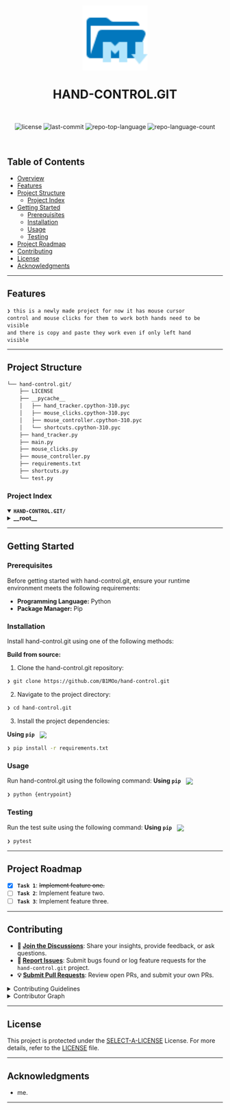 <p align="center">
    <img src="https://raw.githubusercontent.com/PKief/vscode-material-icon-theme/ec559a9f6bfd399b82bb44393651661b08aaf7ba/icons/folder-markdown-open.svg" align="center" width="30%">
</p>
<p align="center"><h1 align="center">HAND-CONTROL.GIT</h1></p>
<p align="center">
	<em><code> </code></em>
</p>
<p align="center">
	<img src="https://img.shields.io/github/license/B1MOo/hand-control.git?style=default&logo=opensourceinitiative&logoColor=white&color=0080ff" alt="license">
	<img src="https://img.shields.io/github/last-commit/B1MOo/hand-control.git?style=default&logo=git&logoColor=white&color=0080ff" alt="last-commit">
	<img src="https://img.shields.io/github/languages/top/B1MOo/hand-control.git?style=default&color=0080ff" alt="repo-top-language">
	<img src="https://img.shields.io/github/languages/count/B1MOo/hand-control.git?style=default&color=0080ff" alt="repo-language-count">
</p>
<p align="center"><!-- default option, no dependency badges. -->
</p>
<p align="center">
	<!-- default option, no dependency badges. -->
</p>
<br>

##  Table of Contents

- [ Overview](#-overview)
- [ Features](#-features)
- [ Project Structure](#-project-structure)
  - [ Project Index](#-project-index)
- [ Getting Started](#-getting-started)
  - [ Prerequisites](#-prerequisites)
  - [ Installation](#-installation)
  - [ Usage](#-usage)
  - [ Testing](#-testing)
- [ Project Roadmap](#-project-roadmap)
- [ Contributing](#-contributing)
- [ License](#-license)
- [ Acknowledgments](#-acknowledgments)

---

##  Features

<code>❯ this is a newly made project for now it has mouse cursor control and mouse clicks
for them to work both hands need to be visible and there is copy and paste they work even if
only left hand visible</code>

---

##  Project Structure

```sh
└── hand-control.git/
    ├── LICENSE
    ├── __pycache__
    │   ├── hand_tracker.cpython-310.pyc
    │   ├── mouse_clicks.cpython-310.pyc
    │   ├── mouse_controller.cpython-310.pyc
    │   └── shortcuts.cpython-310.pyc
    ├── hand_tracker.py
    ├── main.py
    ├── mouse_clicks.py
    ├── mouse_controller.py
    ├── requirements.txt
    ├── shortcuts.py
    └── test.py
```


###  Project Index
<details open>
	<summary><b><code>HAND-CONTROL.GIT/</code></b></summary>
	<details> <!-- __root__ Submodule -->
		<summary><b>__root__</b></summary>
		<blockquote>
			<table>
			<tr>
				<td><b><a href='https://github.com/B1MOo/hand-control.git/blob/master/main.py'>main.py</a></b></td>
				<td><code>❯ REPLACE-ME</code></td>
			</tr>
			<tr>
				<td><b><a href='https://github.com/B1MOo/hand-control.git/blob/master/mouse_clicks.py'>mouse_clicks.py</a></b></td>
				<td><code>❯ REPLACE-ME</code></td>
			</tr>
			<tr>
				<td><b><a href='https://github.com/B1MOo/hand-control.git/blob/master/mouse_controller.py'>mouse_controller.py</a></b></td>
				<td><code>❯ REPLACE-ME</code></td>
			</tr>
			<tr>
				<td><b><a href='https://github.com/B1MOo/hand-control.git/blob/master/requirements.txt'>requirements.txt</a></b></td>
				<td><code>❯ REPLACE-ME</code></td>
			</tr>
			<tr>
				<td><b><a href='https://github.com/B1MOo/hand-control.git/blob/master/test.py'>test.py</a></b></td>
				<td><code>❯ REPLACE-ME</code></td>
			</tr>
			<tr>
				<td><b><a href='https://github.com/B1MOo/hand-control.git/blob/master/shortcuts.py'>shortcuts.py</a></b></td>
				<td><code>❯ REPLACE-ME</code></td>
			</tr>
			<tr>
				<td><b><a href='https://github.com/B1MOo/hand-control.git/blob/master/hand_tracker.py'>hand_tracker.py</a></b></td>
				<td><code>❯ REPLACE-ME</code></td>
			</tr>
			</table>
		</blockquote>
	</details>
</details>

---
##  Getting Started

###  Prerequisites

Before getting started with hand-control.git, ensure your runtime environment meets the following requirements:

- **Programming Language:** Python
- **Package Manager:** Pip


###  Installation

Install hand-control.git using one of the following methods:

**Build from source:**

1. Clone the hand-control.git repository:
```sh
❯ git clone https://github.com/B1MOo/hand-control.git
```

2. Navigate to the project directory:
```sh
❯ cd hand-control.git
```

3. Install the project dependencies:


**Using `pip`** &nbsp; [<img align="center" src="https://img.shields.io/badge/Pip-3776AB.svg?style={badge_style}&logo=pypi&logoColor=white" />](https://pypi.org/project/pip/)

```sh
❯ pip install -r requirements.txt
```




###  Usage
Run hand-control.git using the following command:
**Using `pip`** &nbsp; [<img align="center" src="https://img.shields.io/badge/Pip-3776AB.svg?style={badge_style}&logo=pypi&logoColor=white" />](https://pypi.org/project/pip/)

```sh
❯ python {entrypoint}
```


###  Testing
Run the test suite using the following command:
**Using `pip`** &nbsp; [<img align="center" src="https://img.shields.io/badge/Pip-3776AB.svg?style={badge_style}&logo=pypi&logoColor=white" />](https://pypi.org/project/pip/)

```sh
❯ pytest
```


---
##  Project Roadmap

- [X] **`Task 1`**: <strike>Implement feature one.</strike>
- [ ] **`Task 2`**: Implement feature two.
- [ ] **`Task 3`**: Implement feature three.

---

##  Contributing

- **💬 [Join the Discussions](https://github.com/B1MOo/hand-control.git/discussions)**: Share your insights, provide feedback, or ask questions.
- **🐛 [Report Issues](https://github.com/B1MOo/hand-control.git/issues)**: Submit bugs found or log feature requests for the `hand-control.git` project.
- **💡 [Submit Pull Requests](https://github.com/B1MOo/hand-control.git/blob/main/CONTRIBUTING.md)**: Review open PRs, and submit your own PRs.

<details closed>
<summary>Contributing Guidelines</summary>

1. **Fork the Repository**: Start by forking the project repository to your github account.
2. **Clone Locally**: Clone the forked repository to your local machine using a git client.
   ```sh
   git clone https://github.com/B1MOo/hand-control.git
   ```
3. **Create a New Branch**: Always work on a new branch, giving it a descriptive name.
   ```sh
   git checkout -b new-feature-x
   ```
4. **Make Your Changes**: Develop and test your changes locally.
5. **Commit Your Changes**: Commit with a clear message describing your updates.
   ```sh
   git commit -m 'Implemented new feature x.'
   ```
6. **Push to github**: Push the changes to your forked repository.
   ```sh
   git push origin new-feature-x
   ```
7. **Submit a Pull Request**: Create a PR against the original project repository. Clearly describe the changes and their motivations.
8. **Review**: Once your PR is reviewed and approved, it will be merged into the main branch. Congratulations on your contribution!
</details>

<details closed>
<summary>Contributor Graph</summary>
<br>
<p align="left">
   <a href="https://github.com{/B1MOo/hand-control.git/}graphs/contributors">
      <img src="https://contrib.rocks/image?repo=B1MOo/hand-control.git">
   </a>
</p>
</details>

---

##  License

This project is protected under the [SELECT-A-LICENSE](https://choosealicense.com/licenses) License. For more details, refer to the [LICENSE](https://choosealicense.com/licenses/) file.

---

##  Acknowledgments

- me.

---
